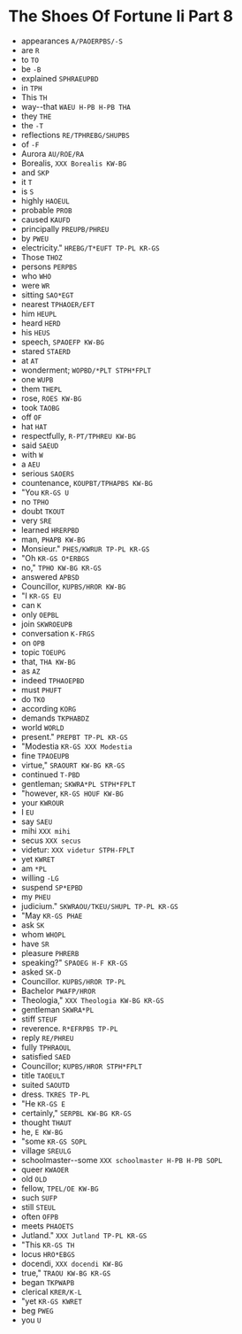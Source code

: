 # The Shoes Of Fortune Ii Part 8

* appearances `A/PAOERPBS/-S`
* are `R`
* to `TO`
* be `-B`
* explained `SPHRAEUPBD`
* in `TPH`
* This `TH`
* way--that `WAEU H-PB H-PB THA`
* they `THE`
* the `-T`
* reflections `RE/TPHREBG/SHUPBS`
* of `-F`
* Aurora `AU/ROE/RA`
* Borealis, `XXX Borealis KW-BG`
* and `SKP`
* it `T`
* is `S`
* highly `HAOEUL`
* probable `PROB`
* caused `KAUFD`
* principally `PREUPB/PHREU`
* by `PWEU`
* electricity." `HREBG/T*EUFT TP-PL KR-GS`
* Those `THOZ`
* persons `PERPBS`
* who `WHO`
* were `WR`
* sitting `SAO*EGT`
* nearest `TPHAOER/EFT`
* him `HEUPL`
* heard `HERD`
* his `HEUS`
* speech, `SPAOEFP KW-BG`
* stared `STAERD`
* at `AT`
* wonderment; `WOPBD/*PLT STPH*FPLT`
* one `WUPB`
* them `THEPL`
* rose, `ROES KW-BG`
* took `TAOBG`
* off `OF`
* hat `HAT`
* respectfully, `R-PT/TPHREU KW-BG`
* said `SAEUD`
* with `W`
* a `AEU`
* serious `SAOERS`
* countenance, `KOUPBT/TPHAPBS KW-BG`
* "You `KR-GS U`
* no `TPHO`
* doubt `TKOUT`
* very `SRE`
* learned `HRERPBD`
* man, `PHAPB KW-BG`
* Monsieur." `PHES/KWRUR TP-PL KR-GS`
* "Oh `KR-GS O*ERBGS`
* no," `TPHO KW-BG KR-GS`
* answered `APBSD`
* Councillor, `KUPBS/HROR KW-BG`
* "I `KR-GS EU`
* can `K`
* only `OEPBL`
* join `SKWROEUPB`
* conversation `K-FRGS`
* on `OPB`
* topic `TOEUPG`
* that, `THA KW-BG`
* as `AZ`
* indeed `TPHAOEPBD`
* must `PHUFT`
* do `TKO`
* according `KORG`
* demands `TKPHABDZ`
* world `WORLD`
* present." `PREPBT TP-PL KR-GS`
* "Modestia `KR-GS XXX Modestia`
* fine `TPAOEUPB`
* virtue," `SRAOURT KW-BG KR-GS`
* continued `T-PBD`
* gentleman; `SKWRA*PL STPH*FPLT`
* "however, `KR-GS HOUF KW-BG`
* your `KWROUR`
* I `EU`
* say `SAEU`
* mihi `XXX mihi`
* secus `XXX secus`
* videtur: `XXX videtur STPH-FPLT`
* yet `KWRET`
* am `*PL`
* willing `-LG`
* suspend `SP*EPBD`
* my `PHEU`
* judicium." `SKWRAOU/TKEU/SHUPL TP-PL KR-GS`
* "May `KR-GS PHAE`
* ask `SK`
* whom `WHOPL`
* have `SR`
* pleasure `PHRERB`
* speaking?" `SPAOEG H-F KR-GS`
* asked `SK-D`
* Councillor. `KUPBS/HROR TP-PL`
* Bachelor `PWAFP/HROR`
* Theologia," `XXX Theologia KW-BG KR-GS`
* gentleman `SKWRA*PL`
* stiff `STEUF`
* reverence. `R*EFRPBS TP-PL`
* reply `RE/PHREU`
* fully `TPHRAOUL`
* satisfied `SAED`
* Councillor; `KUPBS/HROR STPH*FPLT`
* title `TAOEULT`
* suited `SAOUTD`
* dress. `TKRES TP-PL`
* "He `KR-GS E`
* certainly," `SERPBL KW-BG KR-GS`
* thought `THAUT`
* he, `E KW-BG`
* "some `KR-GS SOPL`
* village `SREULG`
* schoolmaster--some `XXX schoolmaster H-PB H-PB SOPL`
* queer `KWAOER`
* old `OLD`
* fellow, `TPEL/OE KW-BG`
* such `SUFP`
* still `STEUL`
* often `OFPB`
* meets `PHAOETS`
* Jutland." `XXX Jutland TP-PL KR-GS`
* "This `KR-GS TH`
* locus `HRO*EBGS`
* docendi, `XXX docendi KW-BG`
* true," `TRAOU KW-BG KR-GS`
* began `TKPWAPB`
* clerical `KRER/K-L`
* "yet `KR-GS KWRET`
* beg `PWEG`
* you `U`
